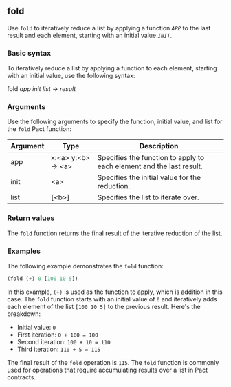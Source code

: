 ## fold
Use `fold` to iteratively reduce a list by applying a function *`APP`* to the last result and each element, starting with an initial value *`INIT`*.

### Basic syntax

To iteratively reduce a list by applying a function to each element, starting with an initial value, use the following syntax:

fold *app* *init* *list* -> *result*

### Arguments

Use the following arguments to specify the function, initial value, and list for the `fold` Pact function:

| Argument | Type       | Description                                       |
|----------|------------|---------------------------------------------------|
| app      | x:\<a> y:\<b> -> \<a> | Specifies the function to apply to each element and the last result. |
| init     | \<a>       | Specifies the initial value for the reduction.    |
| list     | [\<b>]     | Specifies the list to iterate over.               |

### Return values

The `fold` function returns the final result of the iterative reduction of the list.

### Examples

The following example demonstrates the `fold` function:

```lisp
(fold (+) 0 [100 10 5])
```

In this example, `(+)` is used as the function to apply, which is addition in this case. The `fold` function starts with an initial value of `0` and iteratively adds each element of the list `[100 10 5]` to the previous result. Here's the breakdown:

- Initial value: `0`
- First iteration: `0 + 100 = 100`
- Second iteration: `100 + 10 = 110`
- Third iteration: `110 + 5 = 115`

The final result of the `fold` operation is `115`. The `fold` function is commonly used for operations that require accumulating results over a list in Pact contracts.
